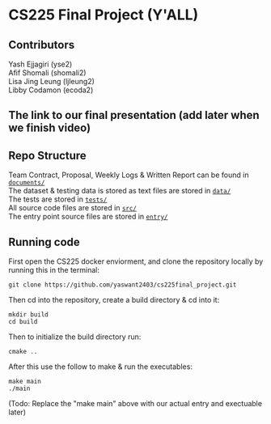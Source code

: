 # CS225 Final Project (Y'ALL)
## Contributors  
Yash Ejjagiri (yse2) \
Afif Shomali (shomali2) \
Lisa Jing Leung (ljleung2) \
Libby Codamon (ecoda2) 

## The link to our final presentation  (add later when we finish video)

## Repo Structure
Team Contract, Proposal, Weekly Logs & Written Report can be found in [`documents/`](https://github.com/yaswant2403/cs225final_project/tree/main/documents)  
The dataset & testing data is stored as text files are stored in [`data/`](https://github.com/yaswant2403/cs225final_project/tree/main/data)   
The tests are stored in [`tests/`](https://github.com/yaswant2403/cs225final_project/tree/main/tests)  
All source code files are stored in [`src/`](https://github.com/yaswant2403/cs225final_project/tree/main/src)  
The entry point source files are stored in [`entry/`](https://github.com/yaswant2403/cs225final_project/tree/main/entry)  


## Running code 

First open the CS225 docker enviorment, and clone the repository locally by running this in the terminal:
```
git clone https://github.com/yaswant2403/cs225final_project.git
```
Then cd into the repository, create a build directory & cd into it:
```
mkdir build 
cd build
```
Then to initialize the build directory run: 
```
cmake ..  
```
After this use the follow to make & run the executables: 
```
make main
./main 
```
(Todo: Replace the "make main" above with our actual entry and exectuable later)
